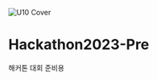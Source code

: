 ![U10 Cover](https://github.com/jeongbaebang/Hackathon2023-Pre/assets/57677452/7e724510-b92a-474e-9daf-a1a979931404)
# Hackathon2023-Pre

해커톤 대회 준비용
